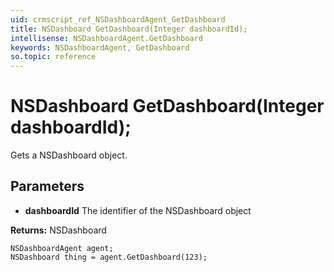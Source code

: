 ```yaml
---
uid: crmscript_ref_NSDashboardAgent_GetDashboard
title: NSDashboard GetDashboard(Integer dashboardId);
intellisense: NSDashboardAgent.GetDashboard
keywords: NSDashboardAgent, GetDashboard
so.topic: reference
---
```


# NSDashboard GetDashboard(Integer dashboardId);

Gets a NSDashboard object.

## Parameters

* **dashboardId** The identifier of the NSDashboard object

**Returns:** NSDashboard

```crmscript
NSDashboardAgent agent;
NSDashboard thing = agent.GetDashboard(123);
```

